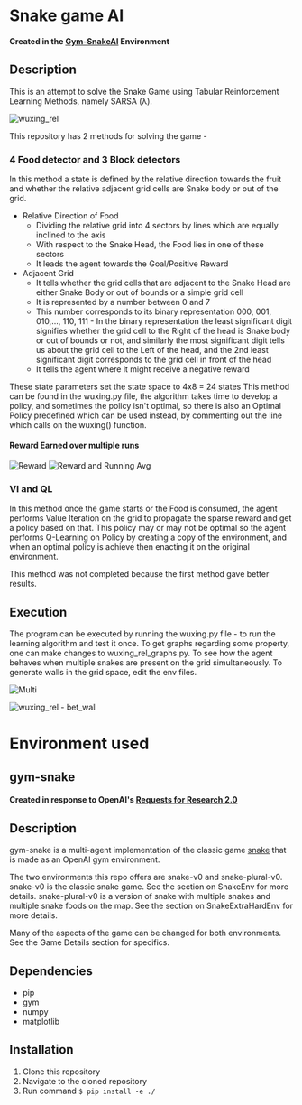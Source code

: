 # Snake game AI

#### Created in the [Gym-SnakeAI](https://github.com/grantsrb/Gym-Snake) Environment

## Description

This is an attempt to solve the Snake Game using Tabular Reinforcement Learning Methods, namely SARSA (λ).

![wuxing_rel](https://user-images.githubusercontent.com/87714053/136929595-33cb2e1d-00c4-4f33-acf8-c5407f3a7919.gif)

This repository has 2 methods for solving the game -

### 4 Food detector and 3 Block detectors

In this method a state is defined by the relative direction towards the fruit and whether the relative adjacent grid cells are Snake body or out of the grid.
- Relative Direction of Food 
    - Dividing the relative grid into 4 sectors by lines which are equally inclined to the axis
    - With respect to the Snake Head, the Food lies in one of these sectors
    - It leads the agent towards the Goal/Positive Reward
- Adjacent Grid
    - It tells whether the grid cells that are adjacent to the Snake Head are either Snake Body or out of bounds or a simple grid cell
    - It is represented by a number between 0 and 7
    - This number corresponds to its binary representation 000, 001, 010,..., 110, 111 - In the binary representation the least significant digit signifies whether the grid cell to the Right of the head is Snake body or out of bounds or not, and similarly the most significant digit tells us about the grid cell to the Left of the head, and the 2nd least significant digit corresponds to the grid cell in front of the head
    - It tells the agent where it might receive a negative reward

These state parameters set the state space to 4x8 = 24 states
This method can be found in the wuxing.py file, the algorithm takes time to develop a policy, and sometimes the policy isn't optimal, so there is also an Optimal Policy predefined which can be used instead, by commenting out the line which calls on the wuxing() function.

#### Reward Earned over multiple runs
![Reward](https://user-images.githubusercontent.com/87714053/137489078-ac52670b-fdc8-442e-9919-8d74d47c18f1.png)
![Reward and Running Avg](https://user-images.githubusercontent.com/87714053/136941082-82846f97-09c0-47fd-bc03-8165d2b6f76c.png)

 
### VI and QL

In this method once the game starts or the Food is consumed, the agent performs Value Iteration on the grid to propagate the sparse reward and get a policy based on that. This policy may or may not be optimal so the agent performs Q-Learning on Policy by creating a copy of the environment, and when an optimal policy is achieve then enacting it on the original environment.

This method was not completed because the first method gave better results.

## Execution

The program can be executed by running the wuxing.py file - to run the learning algorithm and test it once.
To get graphs regarding some property, one can make changes to wuxing_rel_graphs.py.
To see how the agent behaves when multiple snakes are present on the grid simultaneously.
To generate walls in the grid space, edit the env files.

![Multi](https://user-images.githubusercontent.com/87714053/136929050-b6534e87-9bb2-4bb7-9d84-4c14a4a6bec6.gif)

![wuxing_rel - bet_wall](https://user-images.githubusercontent.com/87714053/136930849-9e458042-e1f4-45bf-8e4d-55bfe8c6e89e.gif)

# Environment used

## gym-snake

#### Created in response to OpenAI's [Requests for Research 2.0](https://blog.openai.com/requests-for-research-2/)

## Description
gym-snake is a multi-agent implementation of the classic game [snake](https://www.youtube.com/watch?v=wDbTP0B94AM) that is made as an OpenAI gym environment.

The two environments this repo offers are snake-v0 and snake-plural-v0. snake-v0 is the classic snake game. See the section on SnakeEnv for more details. snake-plural-v0 is a version of snake with multiple snakes and multiple snake foods on the map. See the section on SnakeExtraHardEnv for more details. 

Many of the aspects of the game can be changed for both environments. See the Game Details section for specifics.

## Dependencies
- pip
- gym
- numpy
- matplotlib

## Installation
1. Clone this repository
2. Navigate to the cloned repository
3. Run command `$ pip install -e ./`
